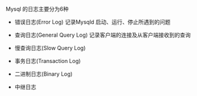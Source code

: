 Mysql 的日志主要分为6种

* 错误日志(Error Log)
记录Mysqld 启动、运行、停止所遇到的问题

* 查询日志(General Query Log)
记录客户端的连接及从客户端接收到的查询

* 慢查询日志(Slow Query Log)

* 事务日志(Transaction Log)

* 二进制日志(Binary Log)

* 中继日志